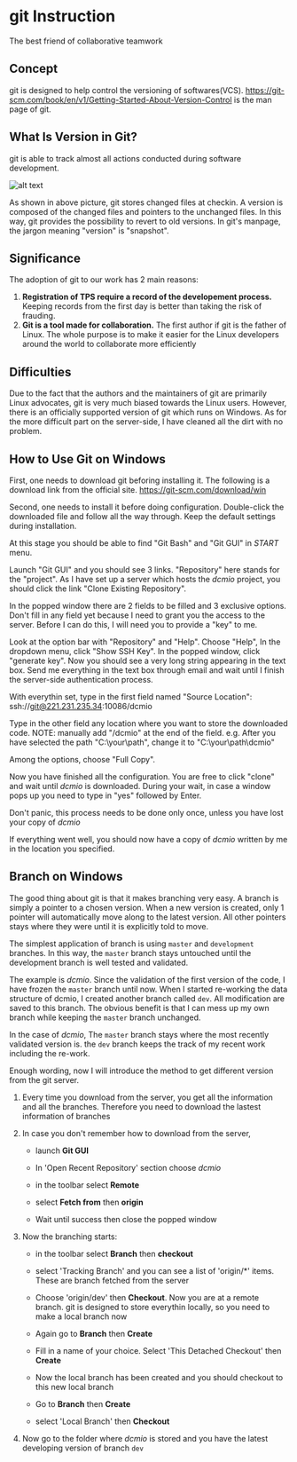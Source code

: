 # git Instruction

The best friend of collaborative teamwork

## Concept

git is designed to help control the versioning of softwares(VCS). <https://git-scm.com/book/en/v1/Getting-Started-About-Version-Control> is the man page of git.

## What Is Version in Git?

git is able to track almost all actions conducted during software development.

![alt text](https://git-scm.com/figures/18333fig0104-tn.png)

As shown in above picture, git stores changed files at checkin. A version is composed of the changed files and pointers to the unchanged files. In this way, git provides the possibility to revert to old versions. In git's manpage, the jargon meaning "version" is "snapshot".

## Significance

The adoption of git to our work has 2 main reasons:
1. **Registration of TPS require a record of the developement process.** 
Keeping records from the first day is better than taking the risk of frauding.
2. **Git is a tool made for collaboration.**
The first author if git is the father of Linux. The whole purpose is to make it easier for the Linux developers around the world to collaborate more efficiently

## Difficulties

Due to the fact that the authors and the maintainers of git are primarily Linux advocates, git is very much biased towards the Linux users. However, there is an officially supported version of git which runs on Windows. As for the more difficult part on the server-side, I have cleaned all the dirt with no problem.

## How to Use Git on Windows

First, one needs to download git beforing installing it. The following is a download link from the official site.
<https://git-scm.com/download/win>

Second, one needs to install it before doing configuration. Double-click the downloaded file and follow all the way through. Keep the default settings during installation.

At this stage you should be able to find "Git Bash" and "Git GUI" in *START* menu.

Launch "Git GUI" and you should see 3 links. "Repository" here stands for the "project". As I have set up a server which hosts the *dcmio* project, you should click the link "Clone Existing Repository".

In the popped window there are 2 fields to be filled and 3 exclusive options. Don't fill in any field yet because I need to grant you the access to the server. Before I can do this, I will need you to provide a "key" to me.

Look at the option bar with "Repository" and "Help". Choose "Help", In the dropdown menu, click "Show SSH Key". In the popped window, click "generate key". Now you should see a very long string appearing in the text box. Send me everything in the text box through email and wait until I finish the server-side authentication process.

With everythin set, type in the first field named "Source Location": ssh://git@221.231.235.34:10086/dcmio

Type in the other field any location where you want to store the downloaded code. NOTE: manually add "/dcmio" at the end of the field. e.g. After you have selected the path "C:\your\path", change it to "C:\your\path\dcmio"

Among the options, choose "Full Copy".

Now you have finished all the configuration. You are free to click "clone" and wait until *dcmio* is downloaded. During your wait, in case a window pops up you need to type in "yes" followed by Enter.

Don't panic, this process needs to be done only once, unless you have lost your copy of *dcmio*

If everything went well, you should now have a copy of *dcmio* written by me in the location you specified.

## Branch on Windows

The good thing about git is that it makes branching very easy. A branch is simply a pointer to a chosen version. When a new version is created, only 1 pointer will automatically move along to the latest version. All other pointers stays where they were until it is explicitly told to move.

The simplest application of branch is using `master` and `development` branches. In this way, the `master` branch stays untouched until the development branch is well tested and validated.

The example is *dcmio*. Since the validation of the first version of the code, I have frozen the `master` branch until now. When I started re-working the data structure of dcmio, I created another branch called `dev`. All modification are saved to this branch. The obvious benefit is that I can mess up my own branch while keeping the `master` branch unchanged.

In the case of *dcmio*, The `master` branch stays where the most recently validated version is. the `dev` branch keeps the track of my recent work including the re-work.

Enough wording, now I will introduce the method to get different version from the git server.

1. Every time you download from the server, you get all the information and all the branches. Therefore you need to download the lastest information of branches

2. In case you don't remember how to download from the server,

   * launch **Git GUI**

   * In 'Open Recent Repository' section choose *dcmio*

   * in the toolbar select **Remote**

   * select **Fetch from** then **origin**

   * Wait until success then close the popped window

3. Now the branching starts:

   * in the toolbar select **Branch** then **checkout**

   * select 'Tracking Branch' and you can see a list of 'origin/\*' items. These are branch fetched from the server

   * Choose 'origin/dev' then **Checkout**. Now you are at a remote branch. git is designed to store everythin locally, so you need to make a local branch now

   * Again go to **Branch** then **Create**

   * Fill in a name of your choice. Select 'This Detached Checkout' then **Create**

   * Now the local branch has been created and you should checkout to this new local branch

   * Go to **Branch** then **Create**

   * select 'Local Branch' then **Checkout**

4. Now go to the folder where *dcmio* is stored and you have the latest developing version of branch `dev`

